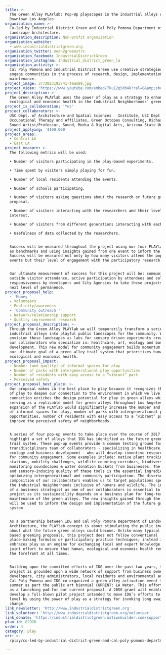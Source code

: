 ```yaml
---
title: >-
  The Green Alley PLAYlab: Pop-Up playscapes in the industrial alleys of
  Downtown Los Angeles. 
organization_name: >-
  Co-led by Industrial District Green and Cal Poly Pomona Department of
  Landscape Architecture.
organization_description: Non-profit organization
organization_website:
  - www.industrialdistrictgreen.org
organization_twitter: mean2greenstrz
organization_facebook: IndustrialDistrictGreen
organization_instagram: Industrial_district_green_la
organization_activity: >-
  Cal Poly Pomona and Industrial District Green use creative strategies to
  engage communities in the process of research, design, implementation and
  maintenance.
project_image: 3772023193741-team89.jpg
project_video: 'https://www.youtube.com/embed/7ku12q5dd4k?rel=0&amp;showinfo=0'
project_description: >-
  The Green Alley PLAYlab uses the power of play as a strategy to enhance human,
  ecological and economic health in the Industrial Neighborhoods’ green alleys.
project_is_collaboration: 'Yes'
project_collaborators: >-
  USC Dept. of Architecture and Spatial Sciences   Institute, USC Dept. of
  Occupational Therapy and Affiliates, Green Octopus Consulting, Richard Lerman,
  Sound Artist/Professor, Sound, Media & Digital Arts, Arizona State University
project_applying: '$100,000'
project_areas:
  - Central LA
  - East LA
project_measure: >-
  The following metrics will be used:

  • Number of visitors participating in the play-based experiments.

  • Time spent by visitors simply playing for fun.

  • Number of local residents attending the events.

  • Number of schools participating.

  • Number of visitors asking questions about the research or future green alley
  proposal.

  • Number of visitors interacting with the researchers and their level of
  interest.

  • Number of visitors from different generations interacting with each other.

  • Usefulness of data collected by the researchers.


  Success will be measured throughout the project using our four PLAYlab pop-ups
  as benchmarks and using insights gained from one event to inform the next.
  Success will be measured not only by how many visitors attend the pop-up
  events but their level of engagement with the participatory research.


  Our ultimate measurement of success for this project will be: community and
  outside visitor attendance, active participation by attendees and solid
  responsiveness by developers and City Agencies to take these projects to the
  next level of permanence.
project_proposal_help:
  - 'Money '
  - Volunteers
  - Publicity/awareness
  - 'Community outreach '
  - Network/relationship support
  - Quality improvement research
project_proposal_description: >-
  Through the Green Alley PLAYlab we will temporarily transform a series of
  industrial alleys into playful public landscapes for the community. We
  envision these landscapes as labs for sensory driven experiments created by
  our collaborators who specialize in: healthcare, art, ecology and business
  development. This new model for community engagement builds momentum towards
  our ultimate goal of a green alley trail system that prioritizes human,
  ecological and economic health.
project_proposal_impact:
  - Number (and quality) of informal spaces for play
  - Number of parks with intergenerational play opportunities
  - Number of residents with easy access to a “vibrant” park
  - Perceived safety
project_proposal_best_place: >-
  Our proposal makes LA the best place to play because it recognizes the power
  of play to deepen our connection to the environment in which we live. This
  connection enriches the design potential for play in green alleys while
  serving as a replicable model for green alleys throughout Los Angeles. The
  expansion of the PLAYlab would significantly increase the number and quality
  of informal spaces for play, number of parks with intergenerational play
  opportunities, number of residents with easy access to a “vibrant” park and
  improve the perceived safety of neighborhoods.


  A series of four pop-up events to take place over the course of 2017 will
  highlight a set of alleys that IDG has identified as the future green alley
  trail system. These pop-up events provide a common testing ground for our
  transdisciplinary team of collaborators - specializing in healthcare, art,
  ecology and business development - who will develop inventive research tools
  for community engagement. Some examples include: native plant tracking
  stations, mobility challenges, wildlife counting corridors, biodiversity
  monitoring soundscapes & water donation buckets from businesses. The playful
  and sensory-inducing quality of these tools is the essential ingredient for
  optimizing intergenerational and community participation. The diverse
  composition of our collaborators enables us to target populations specific to
  the Industrial Neighborhoods inclusive of humans and wildlife. The inclusion
  of a business strategist as one of our collaborators is essential to our
  project as its sustainability depends on a business plan for long-term
  maintenance of the green alleys. The new insights gained through the PLAYlab
  will be used to inform the design and implementation of the future green alley
  system.


  As a partnership between IDG and Cal Poly Pomona Department of Landscape
  Architecture, the PLAYlab concept is about stimulating the public imagination
  about what the future green alleys could become. Unlike many typical community
  based greening proposals, this project does not follow conventional
  place-making formulas or participatory practice techniques; instead it
  embraces play as an engine for exchanging local and expert knowledge in a
  joint effort to ensure that human, ecological and economic health remain at
  the forefront at all times. 


  Building upon the committed efforts of IDG over the past two years, this
  project is grounded upon a wide network of support from business owners,
  developers, city administrators, local residents and environmental advocates.
  Cal Poly Pomona and IDG co-organized a green alley activation event this past
  summer as part the public art biennial CURRENT: LA Water. This effort serves
  as a launching pad for our current proposal. A 2050 grant will enable us to
  develop a full-blown pilot project intended to move IDG’s efforts to the next
  level by using the power of play as a strategy for invoking long awaited
  change.
link_newsletter: 'http://www.industrialdistrictgreen.org'
link_volunteer: 'http://www.industrialdistrictgreen.org/volunteer'
link_donate: 'https://industrialdistrictgreen.nationbuilder.com/support_us'
plan_id: 82920
order: 4
category: play
uri: >-
  /play/co-led-by-industrial-district-green-and-cal-poly-pomona-department-of-landscape-architecture-

---
```

